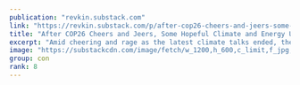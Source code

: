 ```yaml
---
publication: "revkin.substack.com"
link: "https://revkin.substack.com/p/after-cop26-cheers-and-jeers-some-21-11-15"
title: "After COP26 Cheers and Jeers, Some Hopeful Climate and Energy Undercurrents"
excerpt: "Amid cheering and rage as the latest climate talks ended, there are heaps of issues and opportunities to work on in the months and years ahead."
image: "https://substackcdn.com/image/fetch/w_1200,h_600,c_limit,f_jpg,q_auto:good,fl_progressive:steep/https%3A%2F%2Fbucketeer-e05bbc84-baa3-437e-9518-adb32be77984.s3.amazonaws.com%2Fpublic%2Fimport-images%2F05be73bb-cc7b-4bd1-8e4f-bc39a9c4879d%2F0942104348cdb327d9bf697e09a72d7e.jpg"
group: con
rank: 8
---
```

